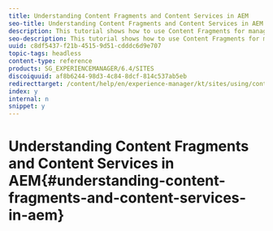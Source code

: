 ```yaml
---
title: Understanding Content Fragments and Content Services in AEM
seo-title: Understanding Content Fragments and Content Services in AEM
description: This tutorial shows how to use Content Fragments for managing and delivering structured content with AEM.
seo-description: This tutorial shows how to use Content Fragments for managing and delivering structured content with AEM.
uuid: c8df5437-f21b-4515-9d51-cdddc6d9e707
topic-tags: headless
content-type: reference
products: SG_EXPERIENCEMANAGER/6.4/SITES
discoiquuid: af8b6244-98d3-4c84-8dcf-814c537ab5eb
redirecttarget: /content/help/en/experience-manager/kt/sites/using/content-fragments-mixed-media-feature-video-use
index: y
internal: n
snippet: y
---
```


# Understanding Content Fragments and Content Services in AEM{#understanding-content-fragments-and-content-services-in-aem}

